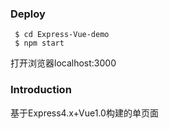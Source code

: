 ### Deploy

```
 $ cd Express-Vue-demo
 $ npm start
```
打开浏览器localhost:3000

### Introduction

基于Express4.x+Vue1.0构建的单页面